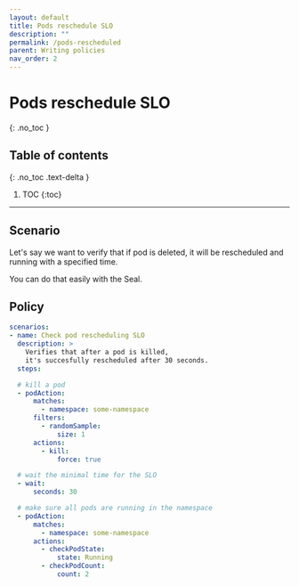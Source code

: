 ```yaml
---
layout: default
title: Pods reschedule SLO
description: ""
permalink: /pods-rescheduled
parent: Writing policies
nav_order: 2
---
```


# Pods reschedule SLO
{: .no_toc }

## Table of contents
{: .no_toc .text-delta }

1. TOC
{:toc}

---

## Scenario

Let's say we want to verify that if pod is deleted, it will be rescheduled and running with a specified time.

You can do that easily with the Seal.

## Policy


```yaml
scenarios:
- name: Check pod rescheduling SLO
  description: >
    Verifies that after a pod is killed,
    it's succesfully rescheduled after 30 seconds.
  steps:

  # kill a pod
  - podAction:
      matches:
        - namespace: some-namespace
      filters:
        - randomSample:
            size: 1
      actions:
        - kill:
            force: true

  # wait the minimal time for the SLO
  - wait:
      seconds: 30

  # make sure all pods are running in the namespace
  - podAction:
      matches:
        - namespace: some-namespace
      actions:
        - checkPodState:
            state: Running
        - checkPodCount:
            count: 2
```
